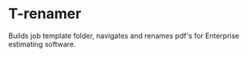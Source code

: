 # T-renamer
Builds job template folder, navigates and renames pdf's for Enterprise estimating software.
